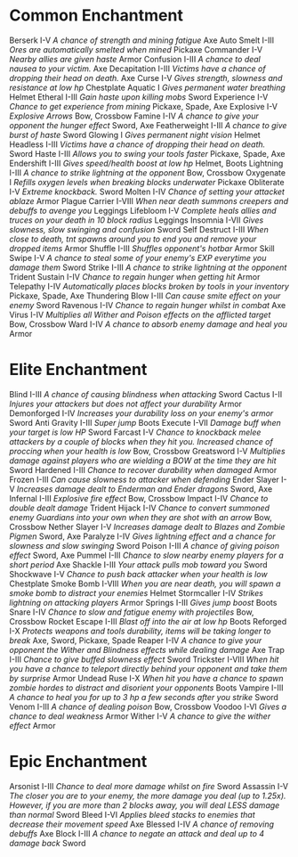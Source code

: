 # Common Enchantment
Berserk I-V *A chance of strength and mining fatigue* Axe
Auto Smelt I-III *Ores are automatically smelted when mined* Pickaxe
Commander I-V *Nearby allies are given haste* Armor
Confusion I-III *A chance to deal nausea to your victim.* Axe
Decapitation I-III *Victims have a chance of dropping their head on death.* Axe
Curse I-V *Gives strength, slowness and resistance at low hp* Chestplate
Aquatic I *Gives permanent water breathing* Helmet
Etheral I-III *Gain haste upon killing mobs* Sword
Experience I-V *Chance to get experience from mining* Pickaxe, Spade, Axe
Explosive I-V *Explosive Arrows* Bow, Crossbow
Famine I-IV *A chance to give your opponent the hunger effect* Sword, Axe
Featherweight I-III *A chance to give burst of haste* Sword
Glowing I *Gives permanent night vision* Helmet
Headless I-III *Victims have a chance of dropping their head on death.* Sword
Haste I-III *Allows you to swing your tools faster* Pickaxe, Spade, Axe
Endershift I-III *Gives speed/health boost at low hp* Helmet, Boots
Lightning I-III *A chance to strike lightning at the opponent* Bow, Crossbow
Oxygenate I *Refills oxygen levels when breaking blocks underwater* Pickaxe
Obliterate I-V *Extreme knockback.* Sword
Molten I-IV *Chance of setting your attacket ablaze* Armor
Plague Carrier I-VIII *When near death summons creepers and debuffs to avenge you* Leggings
Lifebloom I-V *Complete heals allies and truces on your death in 10 block radius* Leggings
Insomnia I-VII *Gives slowness, slow swinging and confusion* Sword
Self Destruct I-III *When close to death, tnt spawns around you to end you and remove your dropped items* Armor
Shuffle I-III *Shuffles opponent's hotbar* Armor
Skill Swipe I-V *A chance to steal some of your enemy's EXP everytime you damage them* Sword
Strike I-III *A chance to strike lightning at the opponent* Trident
Sustain I-IV *Chance to regain hunger when getting hit* Armor
Telepathy I-IV *Automatically places blocks broken by tools in your inventory* Pickaxe, Spade, Axe
Thundering Blow I-III *Can cause smite effect on your enemy* Sword
Ravenous I-IV *Chance to regain hunger whilst in combat* Axe
Virus I-IV *Multiplies all Wither and Poison effects on the afflicted target* Bow, Crossbow
Ward I-IV *A chance to absorb enemy damage and heal you* Armor
# Elite Enchantment 
Blind I-III *A chance of causing blindness when attacking* Sword
Cactus I-II *Injures your attackers but does not affect your durability* Armor
Demonforged I-IV *Increases your durability loss on your enemy's armor* Sword
Anti Gravity I-III *Super jump* Boots
Execute I-VII *Damage buff when your target is low HP* Sword
Farcast I-V *Chance to knockback melee attackers by a couple of blocks when they hit you. Increased chance of proccing when your health is low* Bow, Crossbow
Greatsword I-V *Multiplies damage against players who are wielding a BOW at the time they are hit* Sword
Hardened I-III *Chance to recover durability when damaged* Armor
Frozen I-III *Can cause slowness to attacker when defending*
Ender Slayer I-V *Increases damage dealt to Enderman and Ender dragons* Sword, Axe
Infernal I-III *Explosive fire effect* Bow, Crossbow
Impact I-IV *Chance to double dealt damage* Trident
Hijack I-IV *Chance to convert summoned enemy Guardians into your own when they are shot with an arrow* Bow, Crossbow
Nether Slayer I-V *Increases damage dealt to Blazes and Zombie Pigmen* Sword, Axe
Paralyze I-IV *Gives lightning effect and a chance for slowness and slow swinging* Sword
Poison I-III *A chance of giving poison effect* Sword, Axe
Pummel I-III *Chance to slow nearby enemy players for a short period* Axe
Shackle I-III *Your attack pulls mob toward you* Sword
Shockwave I-V *Chance to push back attacker when your health is low* Chestplate
Smoke Bomb I-VIII *When you are near death, you will spawn a smoke bomb to distract your enemies* Helmet
Stormcaller I-IV *Strikes lightning on attacking players* Armor
Springs I-III *Gives jump boost* Boots
Snare I-IV *Chance to slow and fatigue enemy with projectiles* Bow, Crossbow
Rocket Escape I-III *Blast off into the air at low hp* Boots
Reforged I-X *Protects weapons and tools durability, items will be taking longer to break* Axe, Sword, Pickaxe, Spade
Reaper I-IV *A chance to give your opponent the Wither and Blindness effects while dealing damage* Axe
Trap I-III *Chance to give buffed slowness effect* Sword
Trickster I-VIII *When hit you have a chance to teleport directly behind your opponent and take them by surprise* Armor
Undead Ruse I-X *When hit you have a chance to spawn zombie hordes to distract and disorient your opponents* Boots
Vampire I-III *A chance to heal you for up to 3 hp a few seconds after you strike* Sword
Venom I-III *A chance of dealing poison* Bow, Crossbow
Voodoo I-VI *Gives a chance to deal weakness* Armor
Wither I-V *A chance to give the wither effect* Armor
# Epic Enchantment
Arsonist I-III *Chance to deal more damage whilst on fire* Sword
Assassin I-V *The closer you are to your enemy, the more damage you deal (up to 1.25x). However, if you are more than 2 blocks away, you will deal LESS damage than normal* Sword
Bleed I-VI *Applies bleed stacks to enemies that decrease their movement speed* Axe
Blessed I-IV *A chance of removing debuffs* Axe
Block I-III *A chance to negate an attack and deal up to 4 damage back* Sword
